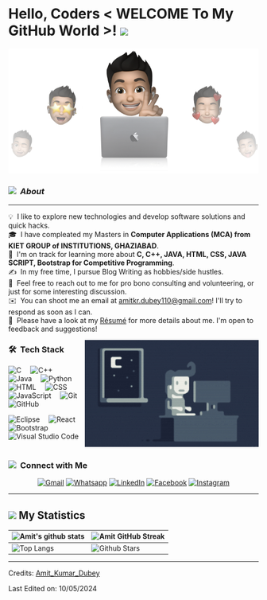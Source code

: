<h1> Hello, Coders < WELCOME To My GitHub World >! <img src = "https://raw.githubusercontent.com/MartinHeinz/MartinHeinz/master/wave.gif" width = 30px> </h1>
<p align='center'>
</p>

<p align="center">
    <img width="900" src="https://github.com/AmitKumarDubey110/AmitKumarDubey110/blob/main/imagedemo.png?raw=true">
</p>






<!-- ## 👋 &nbsp;Hey there! I'm Amit Kumar Dubey -->
###   <img src="https://media.giphy.com/media/12oufCB0MyZ1Go/giphy.gif" width="50"> <i> &nbsp;About </i>


------


💡 &nbsp;I like to explore new technologies and develop software solutions and quick hacks.\
🎓 &nbsp;I have compleated my Masters in **Computer Applications (MCA) from KIET GROUP of INSTITUTIONS, GHAZIABAD**.\
🌱 &nbsp;I'm on track for learning more about **C, C++, JAVA, HTML, CSS, JAVA SCRIPT, Bootstrap for Competitive Programming**.\
✍️ &nbsp;In my free time, I pursue Blog Writing as hobbies/side hustles.\
💬 &nbsp;Feel free to reach out to me for pro bono consulting and volunteering, or just for some interesting discussion.\
✉️ &nbsp;You can shoot me an email at amitkr.dubey110@gmail.com! I'll try to respond as soon as I can.\
📄 &nbsp;Please have a look at my [Résumé]([https://www.linkedin.com/in/amit-kumar-dubey/overlay/1635490085288/single-media-viewer/](https://www.linkedin.com/in/amit-kumar-dubey110/overlay/1635537902983/single-media-viewer/?profileId=ACoAABuWIHMBIutHqox8WyiWMSb4hSkspT79orc)) for more details about me. I'm open to feedback and suggestions!

<img alt="Night Coding" src="https://raw.githubusercontent.com/AVS1508/AVS1508/master/assets/Night-Coding.gif" width="350px" align="right"/>




### 🛠 &nbsp;Tech Stack

![C](https://img.shields.io/badge/-C-05122A?style=flat&logo=C&logoColor=A8B9CC)&emsp; 
![C++](https://img.shields.io/badge/-C++-05122A?style=flat&logo=C%2B%2B&logoColor=00599C)&emsp;
![Java](https://img.shields.io/badge/-Java-05122A?style=flat&logo=Java&logoColor=FFA518)&emsp;
![Python](https://img.shields.io/badge/-Python-05122A?style=flat&logo=python)&emsp;
![HTML](https://img.shields.io/badge/-HTML-05122A?style=flat&logo=HTML5)&emsp;
![CSS](https://img.shields.io/badge/-CSS-05122A?style=flat&logo=CSS3&logoColor=1572B6)&emsp;
![JavaScript](https://img.shields.io/badge/-JavaScript-05122A?style=flat&logo=javascript)&emsp;
![Git](https://img.shields.io/badge/-Git-05122A?style=flat&logo=git)&emsp; 
![GitHub](https://img.shields.io/badge/-GitHub-05122A?style=flat&logo=github)&emsp;
	
![Eclipse](https://img.shields.io/badge/-Eclipse-05122A?style=flat&logo=eclipse-ide&logoColor=2C2255)&emsp;
![React](https://img.shields.io/badge/-React-05122A?style=flat&logo=react)&emsp;
![Bootstrap](https://img.shields.io/badge/-Bootstrap-05122A?style=flat&logo=bootstrap&logoColor=563D7C)&emsp;
![Visual Studio Code](https://img.shields.io/badge/-Visual%20Studio%20Code-05122A?style=flat&logo=visual-studio-code&logoColor=007ACC)&emsp;

<!-- ![Node.js](https://img.shields.io/badge/-Node.js-05122A?style=flat&logo=node.js)&emsp; -->
<!-- ![Django](https://img.shields.io/badge/-Django-05122A?style=flat&logo=django&logoColor=092E20)&emsp; -->
<!-- ![Flask](https://img.shields.io/badge/-Flask-05122A?style=flat&logo=flask)&emsp; -->
<!-- ![RStudio](https://img.shields.io/badge/-RStudio-05122A?style=flat&logo=rstudio)&emsp; -->




<!-- ------ -->

### <img src="https://media.giphy.com/media/iY8CRBdQXODJSCERIr/giphy.gif" width="27px"> &nbsp;Connect with Me



<p align="center">
	<a href="mailto:amitkumardubey110@gmail.com"><img img src="https://img.shields.io/badge/gmail-%23EA4335.svg?style=plastic&logo=gmail&logoColor=white" alt="Gmail"/></a>
	<!-- <a href="https://github.com/AmitKumarDubey110"><img src="https://img.shields.io/badge/github-%23181717.svg?style=plastic&logo=github&logoColor=white" alt="GitHub"/></a> -->
     <a href="https://wa.me/8318155906"><img src="https://img.shields.io/badge/whatsapp-%2325D366.svg?style=plastic&logo=whatsapp&logoColor=white" alt="Whatsapp"/></a>
	<a href="https://www.linkedin.com/in/amit-kumar-dubey110/"><img src="https://img.shields.io/badge/linkedin-%230A66C2.svg?style=plastic&logo=linkedin&logoColor=white" alt="LinkedIn"/></a>
	<a href="https://www.facebook.com/profile.php?id=100008330224993"><img src="https://img.shields.io/badge/facebook-%231877F2.svg?style=plastic&logo=facebook&logoColor=white" alt="Facebook"/></a>
	<a href="https://www.instagram.com/amitkumardubey110/"><img src="https://img.shields.io/badge/instagram-%23E4405F.svg?style=plastic&logo=instagram&logoColor=white" alt="Instagram"/></a>
	
</p>

------

 ## <img src="https://media.giphy.com/media/VgCDAzcKvsR6OM0uWg/giphy.gif" width="50">  My Statistics



<!---- [![Amit's GitHub Activity Graph](https://activity-graph.herokuapp.com/graph?username=AmitKumarDubey110&theme=tokyonight)](https://git.io/praveenscience) ---->

| ![Amit's github stats](https://github-readme-stats.vercel.app/api?username=AmitKumarDubey110&show_icons=true&theme=tokyonight) | ![Amit GitHub Streak](https://github-readme-streak-stats.herokuapp.com/?user=AmitKumarDubey110&theme=tokyonight) |
| --- | --- |
| ![Top Langs](https://github-readme-stats.vercel.app/api/top-langs/?username=AmitKumarDubey110&theme=tokyonight) | ![Github Stars](https://github-readme-stats.vercel.app/api?username=AmitKumarDubey110&show_icons=true&locale=en&count_private=true&hide_rank=true&custom_title=My%20GitHub%20Stats&disable_animations=true&theme=tokyonight) |



------


Credits: [Amit_Kumar_Dubey](https://github.com/AmitKumarDubey110)

Last Edited on: 10/05/2024
